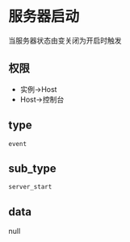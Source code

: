 # 服务器启动

当服务器状态由变关闭为开启时触发

## 权限

- 实例->Host
- Host->控制台

## type

`event`

## sub_type

`server_start`

## data

null
